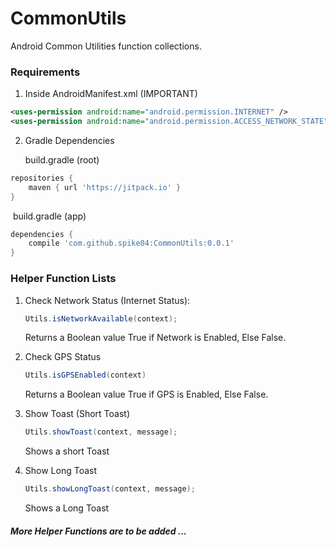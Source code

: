 # CommonUtils

Android Common Utilities function collections.

### **Requirements**

1. Inside AndroidManifest.xml (IMPORTANT)

```xml
<uses-permission android:name="android.permission.INTERNET" />
<uses-permission android:name="android.permission.ACCESS_NETWORK_STATE" />
```

2. Gradle Dependencies

   build.gradle (root)

```groovy
repositories {
  	maven { url 'https://jitpack.io' }
}
```

​	build.gradle (app)

```groovy
dependencies {
	compile 'com.github.spike04:CommonUtils:0.0.1'
}
```

### **Helper Function Lists**

1. Check Network Status (Internet Status):

   ```java
   Utils.isNetworkAvailable(context);
   ```

   Returns a Boolean value True if Network is Enabled, Else False.

2. Check GPS Status

   ```java
   Utils.isGPSEnabled(context)
   ```

   Returns a Boolean value True if GPS is Enabled, Else False.

3. Show Toast (Short Toast)

   ```java
   Utils.showToast(context, message);
   ```

   Shows a short Toast

4. Show Long Toast

   ```java
   Utils.showLongToast(context, message);
   ```

   Shows a Long Toast

##### More Helper Functions are to be added ...
